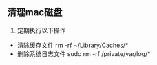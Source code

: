## 清理mac磁盘
1. 定期执行以下操作
* 清除缓存文件
    rm -rf ~/Library/Caches/*
* 删除系统日志文件
    sudo rm -rf /private/var/log/*
